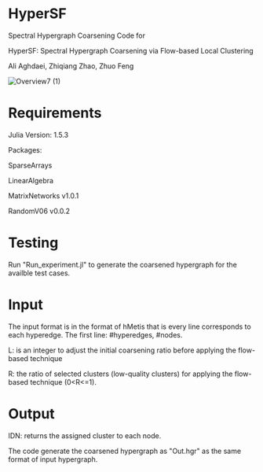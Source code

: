 # HyperSF
Spectral Hypergraph Coarsening Code for

HyperSF: Spectral Hypergraph Coarsening via Flow-based Local Clustering

Ali Aghdaei, Zhiqiang Zhao, Zhuo Feng


![Overview7 (1)](https://user-images.githubusercontent.com/85693952/128752511-64572dd2-aff6-4126-9290-c91a78b4c649.png)

# Requirements
Julia Version: 1.5.3

Packages:

SparseArrays

LinearAlgebra

MatrixNetworks v1.0.1

RandomV06 v0.0.2

# Testing 
Run "Run_experiment.jl" to generate the coarsened hypergraph for the availble test cases.

# Input
The input format is in the format of hMetis that is every line corresponds to each hyperedge.
The first line: #hyperedges, #nodes.

L: is an integer to adjust the initial coarsening ratio before applying the flow-based technique 

R: the ratio of selected clusters (low-quality clusters) for applying the flow-based technique (0<R<=1).

# Output
IDN: returns the assigned cluster to each node.

The code generate the coarsened hypergraph as "Out.hgr" as the same format of input hypergraph.
